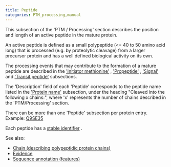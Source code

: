 ```yaml
---
title: Peptide
categories: PTM_processing,manual
---
```


This subsection of the 'PTM / Processing' section describes the position and length of an active peptide in the mature protein.

An active peptide is defined as a small polypeptide (&lt;= 40 to 50 amino acid long) that is processed (e.g. by proteolytic cleavage) from a larger precursor protein and has a well defined biological activity on its own.

The processing events that may contribute to the formation of a mature peptide are described in the ['Initiator methionine'](https://www.uniprot.org/help/init_met) , ['Propeptide'](https://www.uniprot.org/help/propep) , ['Signal'](https://www.uniprot.org/help/signal) and ['Transit peptide'](https://www.uniprot.org/help/transit) subsections.

The 'Description' field of each 'Peptide' corresponds to the peptide name listed in the ['Protein name'](https://www.uniprot.org/help/protein%5Fname) subsection, under the heading "Cleaved into the following x chains:", where 'x' represents the number of chains described in the 'PTM/Processing' section.

There can be more than one 'Peptide' subsection per protein entry.  
Example: [Q9SE35](https://www.uniprot.org/uniprotkb/Q9SE35#ptm%5Fprocessing)

Each peptide has a [stable identifier](http://www.uniprot.org/help/sequence%5Fannotation#annotation%5Fid) .

See also:

-   [Chain (describing polypeptidic protein chains)](https://www.uniprot.org/help/chain)
-   [Evidence](http://www.uniprot.org/help/evidences)
-   [Sequence annotation (features)](http://www.uniprot.org/help/sequence%5Fannotation)
